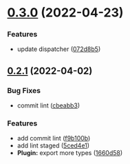 # [0.3.0](https://github.com/oadpoaw/disclosure-bot/compare/v0.2.1...v0.3.0) (2022-04-23)


### Features

* update dispatcher ([072d8b5](https://github.com/oadpoaw/disclosure-bot/commit/072d8b5839db4746a87b8136b9a474f5358538d0))



## [0.2.1](https://github.com/oadpoaw/disclosure-bot/compare/v0.2.0...v0.2.1) (2022-04-02)


### Bug Fixes

* commit lint ([cbeabb3](https://github.com/oadpoaw/disclosure-bot/commit/cbeabb31bb15c8560be2245e70f5038626cf7d95))


### Features

* add commit lint ([f9b100b](https://github.com/oadpoaw/disclosure-bot/commit/f9b100bf1f387f7d9f8e0a0012d3df26fa14a66b))
* add lint staged ([5ced4e1](https://github.com/oadpoaw/disclosure-bot/commit/5ced4e1ffb4db16cd588de1b7f393b4fef4f8c84))
* **Plugin:** export more types ([1660d58](https://github.com/oadpoaw/disclosure-bot/commit/1660d58cfbf0f328d289c05a0967f92904a0943a))



